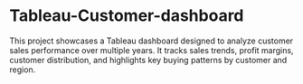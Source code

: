 # Tableau-Customer-dashboard
This project showcases a Tableau dashboard designed to analyze customer sales performance over multiple years. It tracks sales trends, profit margins, customer distribution, and highlights key buying patterns by customer and region.
